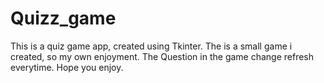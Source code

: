 # Quizz_game

This is a quiz game app, created using Tkinter. The is a small game i created, so my own enjoyment. The Question in the game change refresh everytime. Hope you enjoy.
